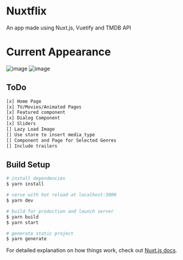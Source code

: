 # Nuxtflix
An app made using Nuxt.js, Vuetify and TMDB API

# Current Appearance
![image](https://i.ibb.co/vq3h9bL/home-page.png)
![image](https://i.ibb.co/cF0CR13/dialog.png)

## ToDo
```bash
[x] Home Page
[x] TV/Movies/Animated Pages
[x] Featured component
[x] Dialog Component
[x] Sliders
[] Lazy Load Image
[] Use store to insert media_type
[] Component and Page for Selected Genres
[] Include trailers
```

## Build Setup

```bash
# install dependencies
$ yarn install

# serve with hot reload at localhost:3000
$ yarn dev

# build for production and launch server
$ yarn build
$ yarn start

# generate static project
$ yarn generate
```

For detailed explanation on how things work, check out [Nuxt.js docs](https://nuxtjs.org).
